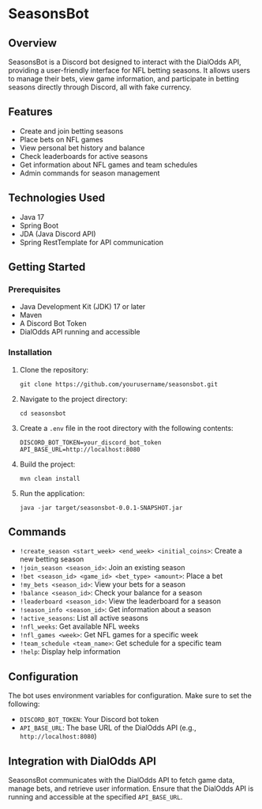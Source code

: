 # SeasonsBot

## Overview

SeasonsBot is a Discord bot designed to interact with the DialOdds API, providing a user-friendly interface for NFL betting seasons. It allows users to manage their bets, view game information, and participate in betting seasons directly through Discord, all with fake currency.

## Features

- Create and join betting seasons
- Place bets on NFL games
- View personal bet history and balance
- Check leaderboards for active seasons
- Get information about NFL games and team schedules
- Admin commands for season management

## Technologies Used

- Java 17
- Spring Boot
- JDA (Java Discord API)
- Spring RestTemplate for API communication

## Getting Started

### Prerequisites

- Java Development Kit (JDK) 17 or later
- Maven
- A Discord Bot Token
- DialOdds API running and accessible

### Installation

1. Clone the repository:
   ```
   git clone https://github.com/yourusername/seasonsbot.git
   ```

2. Navigate to the project directory:
   ```
   cd seasonsbot
   ```

3. Create a `.env` file in the root directory with the following contents:
   ```
   DISCORD_BOT_TOKEN=your_discord_bot_token
   API_BASE_URL=http://localhost:8080
   ```

4. Build the project:
   ```
   mvn clean install
   ```

5. Run the application:
   ```
   java -jar target/seasonsbot-0.0.1-SNAPSHOT.jar
   ```

## Commands

- `!create_season <start_week> <end_week> <initial_coins>`: Create a new betting season
- `!join_season <season_id>`: Join an existing season
- `!bet <season_id> <game_id> <bet_type> <amount>`: Place a bet
- `!my_bets <season_id>`: View your bets for a season
- `!balance <season_id>`: Check your balance for a season
- `!leaderboard <season_id>`: View the leaderboard for a season
- `!season_info <season_id>`: Get information about a season
- `!active_seasons`: List all active seasons
- `!nfl_weeks`: Get available NFL weeks
- `!nfl_games <week>`: Get NFL games for a specific week
- `!team_schedule <team_name>`: Get schedule for a specific team
- `!help`: Display help information

## Configuration

The bot uses environment variables for configuration. Make sure to set the following:

- `DISCORD_BOT_TOKEN`: Your Discord bot token
- `API_BASE_URL`: The base URL of the DialOdds API (e.g., `http://localhost:8080`)

## Integration with DialOdds API

SeasonsBot communicates with the DialOdds API to fetch game data, manage bets, and retrieve user information. Ensure that the DialOdds API is running and accessible at the specified `API_BASE_URL`.
